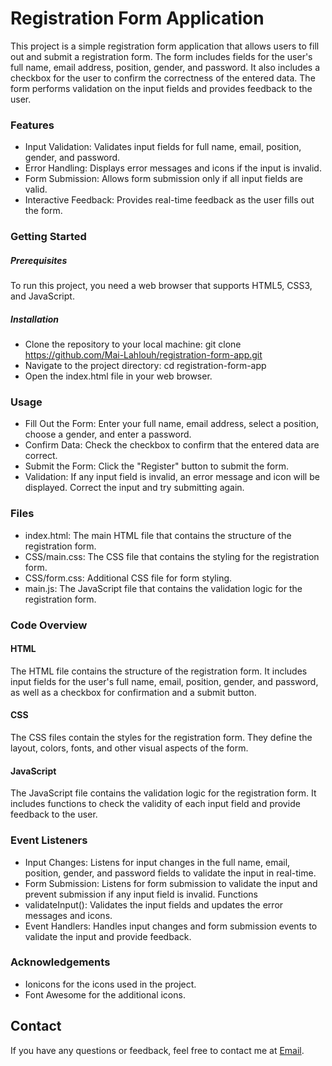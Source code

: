 # Registration Form Application

This project is a simple registration form application that allows users to fill out and submit a registration form. The form includes fields for the user's full name, email address, position, gender, and password. It also includes a checkbox for the user to confirm the correctness of the entered data. The form performs validation on the input fields and provides feedback to the user.

### Features
- Input Validation: Validates input fields for full name, email, position, gender, and password.
- Error Handling: Displays error messages and icons if the input is invalid.
- Form Submission: Allows form submission only if all input fields are valid.
- Interactive Feedback: Provides real-time feedback as the user fills out the form.
  
### Getting Started

##### Prerequisites
To run this project, you need a web browser that supports HTML5, CSS3, and JavaScript.

##### Installation
- Clone the repository to your local machine:
git clone https://github.com/Mai-Lahlouh/registration-form-app.git
- Navigate to the project directory:
cd registration-form-app
- Open the index.html file in your web browser.

### Usage
- Fill Out the Form: Enter your full name, email address, select a position, choose a gender, and enter a password.
- Confirm Data: Check the checkbox to confirm that the entered data are correct.
- Submit the Form: Click the "Register" button to submit the form.
- Validation: If any input field is invalid, an error message and icon will be displayed. Correct the input and try submitting again.
  
### Files
- index.html: The main HTML file that contains the structure of the registration form.
- CSS/main.css: The CSS file that contains the styling for the registration form.
- CSS/form.css: Additional CSS file for form styling.
- main.js: The JavaScript file that contains the validation logic for the registration form.
  
### Code Overview
#### HTML
The HTML file contains the structure of the registration form. It includes input fields for the user's full name, email, position, gender, and password, as well as a checkbox for confirmation and a submit button.

#### CSS
The CSS files contain the styles for the registration form. They define the layout, colors, fonts, and other visual aspects of the form.

#### JavaScript
The JavaScript file contains the validation logic for the registration form. It includes functions to check the validity of each input field and provide feedback to the user.

### Event Listeners
- Input Changes: Listens for input changes in the full name, email, position, gender, and password fields to validate the input in real-time.
- Form Submission: Listens for form submission to validate the input and prevent submission if any input field is invalid.
Functions
- validateInput(): Validates the input fields and updates the error messages and icons.
- Event Handlers: Handles input changes and form submission events to validate the input and provide feedback.
  
### Acknowledgements
- Ionicons for the icons used in the project.
- Font Awesome for the additional icons.

  
## Contact
If you have any questions or feedback, feel free to contact me at [Email](nlahlouh09@gmail.com).
